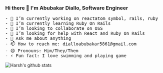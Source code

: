 ### Hi there 👋 I'm Abubakar Diallo, Software Engineer

<pre>
- 🔭 I’m currently working on reactatom_symbol, rails, ruby
- 🌱 I’m currently learning Ruby On Rails
- 👯 I’m looking to collaborate on OSS
- 🤔 I’m looking for help with React and Ruby On Rails
- 💬 Ask me about anything
- 📫 How to reach me: dialloabubakar5861@gmail.com
- 😄 Pronouns: Him/They/Them
- ⚡ Fun fact: I love swimming and playing game
</pre>

![Harsh's github stats](https://github-readme-stats.vercel.app/api?username=abruzy&hide=["issues"]&show_icons=true)
